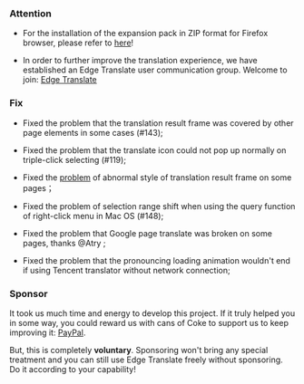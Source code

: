 ### Attention

* For the installation of the expansion pack in ZIP format for Firefox browser, please refer to [here](https://github.com/EdgeTranslate/EdgeTranslate/blob/master/docs/wiki/en/ToFirefoxUsers.md)!

* In order to further improve the translation experience, we have established an Edge Translate user communication group. Welcome to join: [Edge Translate](https://t.me/EdgeTranslate)

### Fix

* Fixed the problem that the translation result frame was covered by other page elements in some cases (#143);

* Fixed the problem that the translate icon could not pop up normally on triple-click selecting (#119);

* Fixed the [problem](https://github.com/EdgeTranslate/EdgeTranslate/projects/2#card-51366851) of abnormal style of translation result frame on some pages；

* Fixed the problem of selection range shift when using the query function of right-click menu in Mac OS (#148);

* Fixed the problem that Google page translate was broken on some pages, thanks @Atry ;

* Fixed the problem that the pronouncing loading animation wouldn't end if using Tencent translator without network connection;

### Sponsor

It took us much time and energy to develop this project. If it truly helped you in some way, you could reward us with cans of Coke to support us to keep improving it: [PayPal](https://paypal.me/EdgeTranslate).

But, this is completely __voluntary__. Sponsoring won't bring any special treatment and you can still use Edge Translate freely without sponsoring. Do it according to your capability!